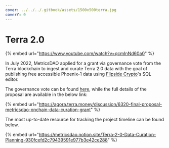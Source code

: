 ```yaml
---
cover: ../../../.gitbook/assets/1500x500terra.jpg
coverY: 0
---
```


# Terra 2.0

{% embed url="https://www.youtube.com/watch?v=qcmInNd60a0" %}

In July 2022, MetricsDAO applied for a grant via governance vote from the Terra blockchain to ingest and curate Terra 2.0 data with the goal of publishing free accessible Phoenix-1 data using [Flipside Crypto](https://app.flipsidecrypto.com/)'s SQL editor.

The governance vote can be found [here](https://station.terra.money/proposal/902), while the full details of the proposal are available in the below link:

{% embed url="https://agora.terra.money/discussion/6320-final-proposal-metricsdao-onchain-data-curation-grant" %}

The most up-to-date resource for tracking the project timeline can be found below.

{% embed url="https://metricsdao.notion.site/Terra-2-0-Data-Curation-Planning-930fcefd2c79439591e977b3e42ce288" %}

